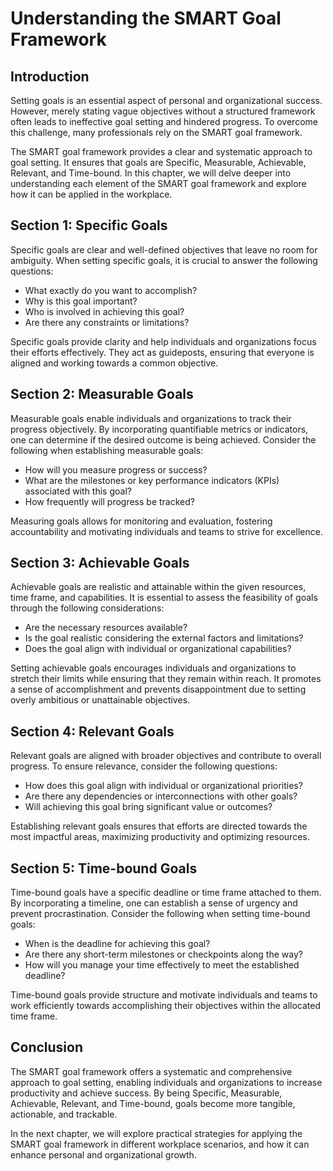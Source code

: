 # Understanding the SMART Goal Framework

## Introduction

Setting goals is an essential aspect of personal and organizational success. However, merely stating vague objectives without a structured framework often leads to ineffective goal setting and hindered progress. To overcome this challenge, many professionals rely on the SMART goal framework.

The SMART goal framework provides a clear and systematic approach to goal setting. It ensures that goals are Specific, Measurable, Achievable, Relevant, and Time-bound. In this chapter, we will delve deeper into understanding each element of the SMART goal framework and explore how it can be applied in the workplace.

## Section 1: Specific Goals

Specific goals are clear and well-defined objectives that leave no room for ambiguity. When setting specific goals, it is crucial to answer the following questions:

- What exactly do you want to accomplish?
- Why is this goal important?
- Who is involved in achieving this goal?
- Are there any constraints or limitations?

Specific goals provide clarity and help individuals and organizations focus their efforts effectively. They act as guideposts, ensuring that everyone is aligned and working towards a common objective.

## Section 2: Measurable Goals

Measurable goals enable individuals and organizations to track their progress objectively. By incorporating quantifiable metrics or indicators, one can determine if the desired outcome is being achieved. Consider the following when establishing measurable goals:

- How will you measure progress or success?
- What are the milestones or key performance indicators (KPIs) associated with this goal?
- How frequently will progress be tracked?

Measuring goals allows for monitoring and evaluation, fostering accountability and motivating individuals and teams to strive for excellence.

## Section 3: Achievable Goals

Achievable goals are realistic and attainable within the given resources, time frame, and capabilities. It is essential to assess the feasibility of goals through the following considerations:

- Are the necessary resources available?
- Is the goal realistic considering the external factors and limitations?
- Does the goal align with individual or organizational capabilities?

Setting achievable goals encourages individuals and organizations to stretch their limits while ensuring that they remain within reach. It promotes a sense of accomplishment and prevents disappointment due to setting overly ambitious or unattainable objectives.

## Section 4: Relevant Goals

Relevant goals are aligned with broader objectives and contribute to overall progress. To ensure relevance, consider the following questions:

- How does this goal align with individual or organizational priorities?
- Are there any dependencies or interconnections with other goals?
- Will achieving this goal bring significant value or outcomes?

Establishing relevant goals ensures that efforts are directed towards the most impactful areas, maximizing productivity and optimizing resources.

## Section 5: Time-bound Goals

Time-bound goals have a specific deadline or time frame attached to them. By incorporating a timeline, one can establish a sense of urgency and prevent procrastination. Consider the following when setting time-bound goals:

- When is the deadline for achieving this goal?
- Are there any short-term milestones or checkpoints along the way?
- How will you manage your time effectively to meet the established deadline?

Time-bound goals provide structure and motivate individuals and teams to work efficiently towards accomplishing their objectives within the allocated time frame.

## Conclusion

The SMART goal framework offers a systematic and comprehensive approach to goal setting, enabling individuals and organizations to increase productivity and achieve success. By being Specific, Measurable, Achievable, Relevant, and Time-bound, goals become more tangible, actionable, and trackable.

In the next chapter, we will explore practical strategies for applying the SMART goal framework in different workplace scenarios, and how it can enhance personal and organizational growth.
